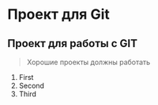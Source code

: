 # Проект для Git
## Проект для работы с GIT
> Хорошие проекты должны работать
1. First
2. Second
3. Third